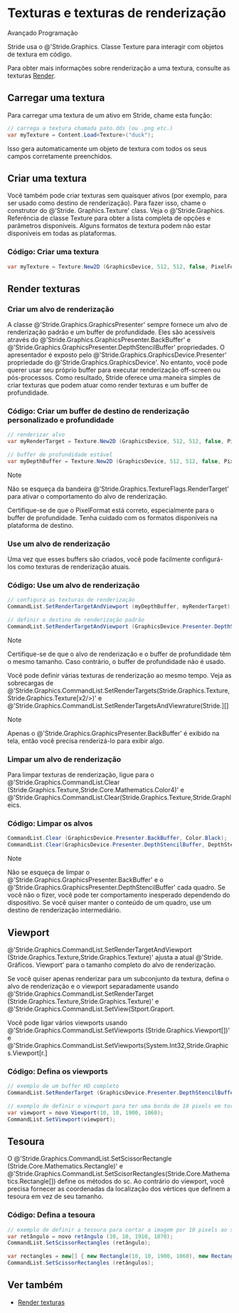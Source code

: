 # Texturas e texturas de renderização

<span class="badge text-bg-primary">Avançado</span>
<span class="badge text-bg-success">Programação</span>

Stride usa o @'Stride.Graphics. Classe Texture para interagir com objetos de textura em código.

Para obter mais informações sobre renderização a uma textura, consulte as texturas [Render](../graphics-compositor/render-textures.md).

## Carregar uma textura

Para carregar uma textura de um ativo em Stride, chame esta função:

```cs
// carrega a textura chamada pato.dds (ou .png etc.)
var myTexture = Content.Load<Texture>("duck");
```

Isso gera automaticamente um objeto de textura com todos os seus campos corretamente preenchidos.

## Criar uma textura

Você também pode criar texturas sem quaisquer ativos (por exemplo, para ser usado como destino de renderização). Para fazer isso, chame o construtor do @'Stride. Graphics.Texture' class. Veja o @'Stride.Graphics. Referência de classe Texture para obter a lista completa de opções e parâmetros disponíveis. Alguns formatos de textura podem não estar disponíveis em todas as plataformas.

### Código: Criar uma textura

```cs
var myTexture = Texture.New2D (GraphicsDevice, 512, 512, false, PixelFormat. R8G8B8A8_UNorm, TextureFlags.ShaderResource);
```

## Render texturas

### Criar um alvo de renderização

A classe @'Stride.Graphics.GraphicsPresenter' sempre fornece um alvo de renderização padrão e um buffer de profundidade. Eles são acessíveis através do @'Stride.Graphics.GraphicsPresenter.BackBuffer' e @'Stride.Graphics.GraphicsPresenter.DepthStencilBuffer' propriedades. O apresentador é exposto pelo @'Stride.Graphics.GraphicsDevice.Presenter' propriedade do @'Stride.Graphics.GraphicsDevice'. No entanto, você pode querer usar seu próprio buffer para executar renderização off-screen ou pós-processos. Como resultado, Stride oferece uma maneira simples de criar texturas que podem atuar como render texturas e um buffer de profundidade.

### Código: Criar um buffer de destino de renderização personalizado e profundidade

```cs
// renderizar alvo
var myRenderTarget = Texture.New2D (GraphicsDevice, 512, 512, false, PixelFormat. R8G8B8A8_UNorm, TextureFlags.ShaderResource | TextureFlags.RenderTarget);
 
// buffer de profundidade estável
var myDepthBuffer = Texture.New2D (GraphicsDevice, 512, 512, false, PixelFormat.D16_UNorm, TextureFlags.DepthStencil);
```

> [!Note]
> Não se esqueça da bandeira @'Stride.Graphics.TextureFlags.RenderTarget' para ativar o comportamento do alvo de renderização.
>
> Certifique-se de que o PixelFormat está correto, especialmente para o buffer de profundidade. Tenha cuidado com os formatos disponíveis na plataforma de destino.

### Use um alvo de renderização

Uma vez que esses buffers são criados, você pode facilmente configurá-los como texturas de renderização atuais.

### Código: Use um alvo de renderização

```cs
// configura as texturas de renderização
CommandList.SetRenderTargetAndViewport (myDepthBuffer, myRenderTarget);
 
// definir o destino de renderização padrão
CommandList.SetRenderTargetAndViewport (GraphicsDevice.Presenter.DepthStencilBuffer, GraphicsDevice.Presenter.BackBuffer);
```

> [!Note]
> Certifique-se de que o alvo de renderização e o buffer de profundidade têm o mesmo tamanho. Caso contrário, o buffer de profundidade não é usado.

Você pode definir várias texturas de renderização ao mesmo tempo. Veja as sobrecargas de @'Stride.Graphics.CommandList.SetRenderTargets(Stride.Graphics.Texture,Stride.Graphics.Texture[x2/>)' e @'Stride.Graphics.CommandList.SetRenderTargetsAndViewrature(Stride.][]

> [!Note]
> Apenas o @'Stride.Graphics.GraphicsPresenter.BackBuffer' é exibido na tela, então você precisa renderizá-lo para exibir algo.

### Limpar um alvo de renderização

Para limpar texturas de renderização, ligue para o @'Stride.Graphics.CommandList.Clear (Stride.Graphics.Texture,Stride.Core.Mathematics.Color4)' e @'Stride.Graphics.CommandList.Clear(Stride.Graphics.Texture,Stride.Graphleics.

### Código: Limpar os alvos

```cs
CommandList.Clear (GraphicsDevice.Presenter.BackBuffer, Color.Black);
CommandList.Clear(GraphicsDevice.Presenter.DepthStencilBuffer, DepthStencilClearOptions.DepthBuffer); // apenas limpar o buffer de profundidade
```

> [!Note]
> Não se esqueça de limpar o @'Stride.Graphics.GraphicsPresenter.BackBuffer' e o @'Stride.Graphics.GraphicsPresenter.DepthStencilBuffer' cada quadro. Se você não o fizer, você pode ter comportamento inesperado dependendo do dispositivo. Se você quiser manter o conteúdo de um quadro, use um destino de renderização intermediário.

## Viewport

@'Stride.Graphics.CommandList.SetRenderTargetAndViewport (Stride.Graphics.Texture,Stride.Graphics.Texture)' ajusta a atual @'Stride. Gráficos. Viewport' para o tamanho completo do alvo de renderização.

Se você quiser apenas renderizar para um subconjunto da textura, defina o alvo de renderização e o viewport separadamente usando @'Stride.Graphics.CommandList.SetRenderTarget (Stride.Graphics.Texture,Stride.Graphics.Texture)' e @'Stride.Graphics.CommandList.SetView(Stport.Graport.

Você pode ligar vários viewports usando @'Stride.Graphics.CommandList.SetViewports (Stride.Graphics.Viewport[])' e @'Stride.Graphics.CommandList.SetViewports(System.Int32,Stride.Graphics.Viewport[r.]

### Código: Defina os viewports

```cs
// exemplo de um buffer HD completo
CommandList.SetRenderTarget (GraphicsDevice.Presenter.DepthStencilBuffer, GraphicsDevice.Presenter.BackBuffer); // nenhum conjunto de viewport
 
// exemplo de definir o viewport para ter uma borda de 10 pixels em torno da imagem em um buffer HD completo (1920x1080)
var viewport = novo Viewport(10, 10, 1900, 1060);
CommandList.SetViewport(viewport);
```

## Tesoura

O @'Stride.Graphics.CommandList.SetScissorRectangle (Stride.Core.Mathematics.Rectangle)' e @'Stride.Graphics.CommandList.SetScisorRectangles(Stride.Core.Mathematics.Rectangle[]) define os métodos do sc. Ao contrário do viewport, você precisa fornecer as coordenadas da localização dos vértices que definem a tesoura em vez de seu tamanho.

### Código: Defina a tesoura

```cs
// exemplo de definir a tesoura para cortar a imagem por 10 pixels ao seu redor em um buffer de hd completo (1920x1080)
var retângulo = novo retângulo (10, 10, 1910, 1070);
CommandList.SetScissorRectangles (retângulo);
 
var rectangles = new[] { new Rectangle(10, 10, 1900, 1060), new Rectangle(0, 0, 256, 256) };
CommandList.SetScissorRectangles (retângulos);
```

## Ver também

* [Render texturas](../graphics-compositor/render-textures.md)
